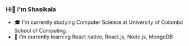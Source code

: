 ### Hi👋 I'm Shasikala

- 🎓 I’m currently studying Computer Science at University of Colombo School of Computing.
- 🌱 I’m currently learning React native, React.js, Node.js, MongoDB 

